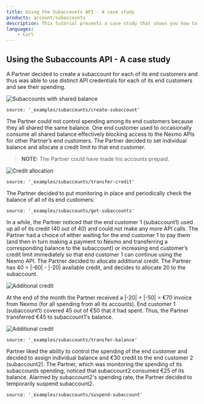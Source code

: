 ```yaml
---
title: Using the Subaccounts API - A case study
products: account/subaccounts
description: This tutorial presents a case study that shows you how to get started with the Subaccounts API.
languages:
    - Curl
---
```


## Using the Subaccounts API - A case study

A Partner decided to create a subaccount for each of its end customers and thus was able to use distinct API credentials for each of its end customers and see their spending.

![Subaccounts with shared balance](/assets/images/subaccounts/shared_balance.png)

```code_snippets
source: '_examples/subaccounts/create-subaccount'
```

The Partner could not control spending among its end customers because they all shared the same balance. One end customer used to occasionally consume all shared balance effectively blocking access to the Nexmo APIs for other Partner’s end customers. The Partner decided to set individual balance and allocate a credit limit to that end customer.

> **NOTE:** The Partner could have made his accounts prepaid.

![Credit allocation](/assets/images/subaccounts/credit_allocation.png)

```code_snippets
source: '_examples/subaccounts/transfer-credit'
```

The Partner decided to put monitoring in place and periodically check the balance of all of its end customers:

```code_snippets
source: '_examples/subaccounts/get-subaccounts'
```

In a while, the Partner noticed that the end customer 1 (subaccount1) used up all of its credit (40 out of 40) and could not make any more API calls. The Partner had a choice of either waiting for the end customer 1 to pay them (and then in turn making a payment to Nexmo and transferring a corresponding balance to the subaccount) or increasing end customer’s credit limit immediately so that end customer 1 can continue using the Nexmo API. The Partner decided to allocate additional credit. The Partner has 40 = |-60| - |-20| available credit, and decides to allocate 20 to the subaccount.

![Additional credit](/assets/images/subaccounts/additional_credit_allocation.png)

At the end of the month the Partner received a |-20| + |-50| = €70 invoice from Nexmo (for all spending from all its accounts). End customer 1 (subaccount1) covered 45 out of €50 that it had spent. Thus, the Partner transferred €45 to subaccount1's balance.

![Additional credit](/assets/images/subaccounts/month_end_balance_transfer.png)

```code_snippets
source: '_examples/subaccounts/transfer-balance'
```

Partner liked the ability to control the spending of the end customer and decided to assign individual balance and €30 credit to the end customer 2 (subaccount2). The Partner, which was monitoring the spending of its subaccounts spending, noticed that subaccount2 consumed €25 of its balance. Alarmed by subaccount2's spending rate, the Partner decided to temporarily suspend subaccount2.

```code_snippets
source: '_examples/subaccounts/suspend-subaccount'
```
